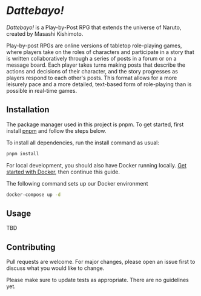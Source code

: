 # _Dattebayo!_

_Dattebayo!_ is a Play-by-Post RPG that extends the universe of Naruto, created by Masashi Kishimoto.

Play-by-post RPGs are online versions of tabletop role-playing games, where players take on the roles of characters and participate in a story that is written collaboratively through a series of posts in a forum or on a message board. Each player takes turns making posts that describe the actions and decisions of their character, and the story progresses as players respond to each other's posts. This format allows for a more leisurely pace and a more detailed, text-based form of role-playing than is possible in real-time games.


## Installation

The package manager used in this project is pnpm. To get started, first install [pnpm](https://pnpm.io/installation) and follow the steps below.

To install all dependencies, run the install command as usual:
```bash
pnpm install
```

For local development, you should also have Docker running locally. [Get started with Docker](https://www.docker.com/get-started/), then continue this guide.

The following command sets up our Docker environment
```bash
docker-compose up -d
```

## Usage

TBD


## Contributing

Pull requests are welcome. For major changes, please open an issue first
to discuss what you would like to change.

Please make sure to update tests as appropriate. There are no guidelines yet.
